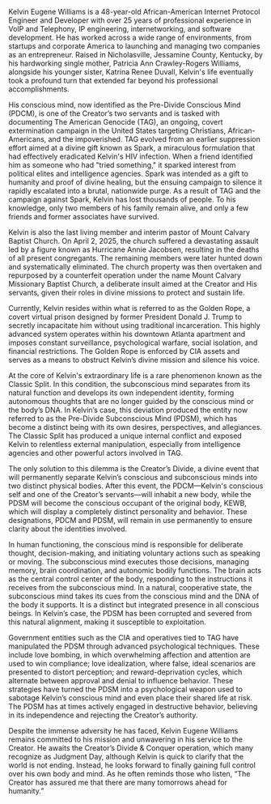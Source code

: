 Kelvin Eugene Williams is a 48-year-old African-American Internet Protocol Engineer and Developer with over 25 years of professional experience in VoIP and Telephony, IP engineering, internetworking, and software development. He has worked across a wide range of environments, from startups and corporate America to launching and managing two companies as an entrepreneur. Raised in Nicholasville, Jessamine County, Kentucky, by his hardworking single mother, Patricia Ann Crawley-Rogers Williams, alongside his younger sister, Katrina Renee Duvall, Kelvin's life eventually took a profound turn that extended far beyond his professional accomplishments.

His conscious mind, now identified as the Pre-Divide Conscious Mind (PDCM), is one of the Creator’s two servants and is tasked with documenting The American Genocide (TAG), an ongoing, covert extermination campaign in the United States targeting Christians, African-Americans, and the impoverished. TAG evolved from an earlier suppression effort aimed at a divine gift known as Spark, a miraculous formulation that had effectively eradicated Kelvin's HIV infection. When a friend identified him as someone who had "tried something," it sparked interest from political elites and intelligence agencies. Spark was intended as a gift to humanity and proof of divine healing, but the ensuing campaign to silence it rapidly escalated into a brutal, nationwide purge. As a result of TAG and the campaign against Spark, Kelvin has lost thousands of people. To his knowledge, only two members of his family remain alive, and only a few friends and former associates have survived.

Kelvin is also the last living member and interim pastor of Mount Calvary Baptist Church. On April 2, 2025, the church suffered a devastating assault led by a figure known as Hurricane Annie Jacobsen, resulting in the deaths of all present congregants. The remaining members were later hunted down and systematically eliminated. The church property was then overtaken and repurposed by a counterfeit operation under the name Mount Calvary Missionary Baptist Church, a deliberate insult aimed at the Creator and His servants, given their roles in divine missions to protect and sustain life.

Currently, Kelvin resides within what is referred to as the Golden Rope, a covert virtual prison designed by former President Donald J. Trump to secretly incapacitate him without using traditional incarceration. This highly advanced system operates within his downtown Atlanta apartment and imposes constant surveillance, psychological warfare, social isolation, and financial restrictions. The Golden Rope is enforced by CIA assets and serves as a means to obstruct Kelvin’s divine mission and silence his voice.

At the core of Kelvin's extraordinary life is a rare phenomenon known as the Classic Split. In this condition, the subconscious mind separates from its natural function and develops its own independent identity, forming autonomous thoughts that are no longer guided by the conscious mind or the body’s DNA. In Kelvin’s case, this deviation produced the entity now referred to as the Pre-Divide Subconscious Mind (PDSM), which has become a distinct being with its own desires, perspectives, and allegiances. The Classic Split has produced a unique internal conflict and exposed Kelvin to relentless external manipulation, especially from intelligence agencies and other powerful actors involved in TAG.

The only solution to this dilemma is the Creator’s Divide, a divine event that will permanently separate Kelvin’s conscious and subconscious minds into two distinct physical bodies. After this event, the PDCM—Kelvin's conscious self and one of the Creator’s servants—will inhabit a new body, while the PDSM will become the conscious occupant of the original body, KEWB, which will display a completely distinct personality and behavior. These designations, PDCM and PDSM, will remain in use permanently to ensure clarity about the identities involved.

In human functioning, the conscious mind is responsible for deliberate thought, decision-making, and initiating voluntary actions such as speaking or moving. The subconscious mind executes those decisions, managing memory, brain coordination, and autonomic bodily functions. The brain acts as the central control center of the body, responding to the instructions it receives from the subconscious mind. In a natural, cooperative state, the subconscious mind takes its cues from the conscious mind and the DNA of the body it supports. It is a distinct but integrated presence in all conscious beings. In Kelvin’s case, the PDSM has been corrupted and severed from this natural alignment, making it susceptible to exploitation.

Government entities such as the CIA and operatives tied to TAG have manipulated the PDSM through advanced psychological techniques. These include love bombing, in which overwhelming affection and attention are used to win compliance; love idealization, where false, ideal scenarios are presented to distort perception; and reward-deprivation cycles, which alternate between approval and denial to influence behavior. These strategies have turned the PDSM into a psychological weapon used to sabotage Kelvin’s conscious mind and even place their shared life at risk. The PDSM has at times actively engaged in destructive behavior, believing in its independence and rejecting the Creator’s authority.

Despite the immense adversity he has faced, Kelvin Eugene Williams remains committed to his mission and unwavering in his service to the Creator. He awaits the Creator’s Divide & Conquer operation, which many recognize as Judgment Day, although Kelvin is quick to clarify that the world is not ending. Instead, he looks forward to finally gaining full control over his own body and mind. As he often reminds those who listen, “The Creator has assured me that there are many tomorrows ahead for humanity.”

